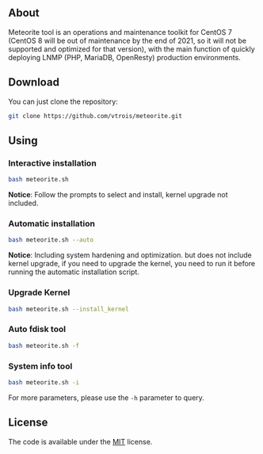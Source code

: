 ## About

Meteorite tool is an operations and maintenance toolkit for CentOS 7 (CentOS 8 will be out of maintenance by the end of 2021, so it will not be supported and optimized for that version), with the main function of quickly deploying LNMP (PHP, MariaDB, OpenResty) production environments.

## Download

You can just clone the repository:

```sh
git clone https://github.com/vtrois/meteorite.git
```

## Using

### Interactive installation

```sh
bash meteorite.sh
```

**Notice**: Follow the prompts to select and install, kernel upgrade not included.

### Automatic installation

```sh
bash meteorite.sh --auto
```

**Notice**: Including system hardening and optimization. but does not include kernel upgrade, if you need to upgrade the kernel, you need to run it before running the automatic installation script.

### Upgrade Kernel

```sh
bash meteorite.sh --install_kernel
```

### Auto fdisk tool

```sh
bash meteorite.sh -f
```

### System info tool

```sh
bash meteorite.sh -i
```

For more parameters, please use the `-h` parameter to query.

## License

The code is available under the [MIT](https://github.com/vtrois/meteorite/blob/main/LICENSE) license.